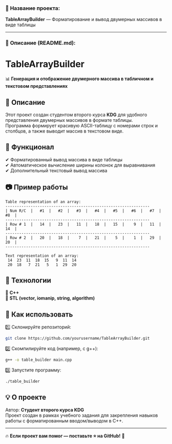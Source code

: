 ### 📌 **Название проекта:**  
**TableArrayBuilder** — Форматирование и вывод двумерных массивов в виде таблицы  

---

### 📖 **Описание (README.md):**  
# **TableArrayBuilder**  
📊 **Генерация и отображение двумерного массива в табличном и текстовом представлениях**  

## 📌 **Описание**  
Этот проект создан студентом второго курса **KDG** для удобного представления двумерных массивов в формате таблицы.  
Программа формирует красивую ASCII-таблицу с номерами строк и столбцов, а также выводит массив в текстовом виде.  

## 🚀 **Функционал**  
✔ Форматированный вывод массива в виде таблицы  
✔ Автоматическое вычисление ширины колонок для выравнивания  
✔ Дополнительный текстовый вывод массива  

## 📷 **Пример работы**  
```
Table representation of an array:
---------------------------------------------------------------
| Num R/C  |   #1  |   #2  |   #3  |   #4  |   #5  |   #6  |   #7  |   #8  |
---------------------------------------------------------------
| Row # 1  |   14  |   23  |   11  |   18  |   15  |    9  |   11  |   14  |
---------------------------------------------------------------
| Row # 2  |   20  |   18  |    7  |   21  |    5  |    1  |   29  |   20  |
---------------------------------------------------------------

Text representation of an array:
 14  23  11  18  15   9  11  14
 20  18   7  21   5   1  29  20
```

## 🔧 **Технологии**  
🔹 **C++**  
🔹 **STL (vector, iomanip, string, algorithm)**  

## 📂 **Как использовать**  
1️⃣ Склонируйте репозиторий:  
```bash
git clone https://github.com/yourusername/TableArrayBuilder.git
```
2️⃣ Скомпилируйте код (например, с g++):  
```bash
g++ -o table_builder main.cpp
```
3️⃣ Запустите программу:  
```bash
./table_builder
```

## 💡 **О проекте**  
Автор: **Студент второго курса KDG**  
Проект создан в рамках учебного задания для закрепления навыков работы с форматированным вводом/выводом в C++.  

---

🔥 **Если проект вам помог — поставьте ⭐ на GitHub!** 🚀

